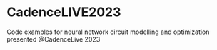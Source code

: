 # CadenceLIVE2023
Code examples for neural network circuit modelling and optimization presented @CadenceLive 2023
